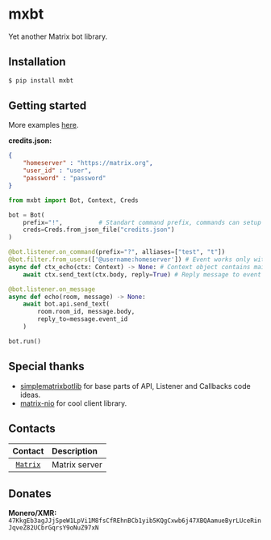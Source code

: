 # mxbt 

Yet another Matrix bot library.

## Installation

```sh
$ pip install mxbt
```

## Getting started

More examples [here](examples/).

**credits.json:**
```json
{
    "homeserver" : "https://matrix.org",
    "user_id" : "user",
    "password" : "password"
}
```

```python
from mxbt import Bot, Context, Creds

bot = Bot(
    prefix="!",          # Standart command prefix, commands can setup it own prefix
    creds=Creds.from_json_file("credits.json")
)

@bot.listener.on_command(prefix="?", alliases=["test", "t"])
@bot.filter.from_users(['@username:homeserver']) # Event works only with this senders
async def ctx_echo(ctx: Context) -> None: # Context object contains main info about event
    await ctx.send_text(ctx.body, reply=True) # Reply message to event room

@bot.listener.on_message
async def echo(room, message) -> None:
    await bot.api.send_text(
        room.room_id, message.body,
        reply_to=message.event_id
    )

bot.run()
```

## Special thanks

* [simplematrixbotlib](https://codeberg.org/imbev/simplematrixbotlib) for base parts of API, Listener and Callbacks code ideas.
* [matrix-nio](https://github.com/poljar/matrix-nio) for cool client library.

## Contacts

| Contact                                               | Description       |
| :---:                                                 | :---              |
| [`Matrix`](https://matrix.to/#/#librehub:matrix.org)  | Matrix server     |

## Donates
**Monero/XMR:** `47KkgEb3agJJjSpeW1LpVi1M8fsCfREhnBCb1yib5KQgCxwb6j47XBQAamueByrLUceRinJqveZ82UCbrGqrsY9oNuZ97xN`

